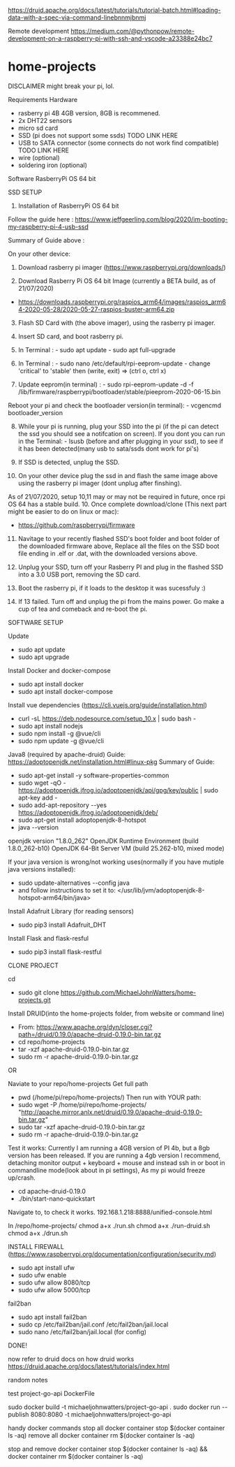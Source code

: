 
https://druid.apache.org/docs/latest/tutorials/tutorial-batch.html#loading-data-with-a-spec-via-command-linebnnmjbnmj

Remote development
https://medium.com/@pythonpow/remote-development-on-a-raspberry-pi-with-ssh-and-vscode-a23388e24bc7


# home-projects

DISCLAIMER might break your pi, lol.

Requirements
Hardware 
- rasberry pi 4B 4GB version, 8GB is recommened.
- 2x DHT22 sensors
- micro sd card
- SSD (pi does not support some ssds) TODO LINK HERE
- USB to SATA connector (some connects do not work find compatible) TODO LINK HERE
- wire (optional)
- soldering iron (optional)

Software
RasberryPi OS 64 bit

SSD SETUP

1. Installation of RasberryPi OS 64 bit

Follow the guide here : https://www.jeffgeerling.com/blog/2020/im-booting-my-raspberry-pi-4-usb-ssd

Summary of Guide above :

On your other device:
1. Download rasberry pi imager (https://www.raspberrypi.org/downloads/)

2. Download Rasberry Pi OS 64 bit Image (currently a BETA build, as of 21/07/2020)
  - https://downloads.raspberrypi.org/raspios_arm64/images/raspios_arm64-2020-05-28/2020-05-27-raspios-buster-arm64.zip

3. Flash SD Card with (the above imager), using the rasberry pi imager.

4. Insert SD card, and boot rasberry pi.

5. In Terminal :
                - sudo apt update
                - sudo apt full-upgrade

6. In Terminal :
                - sudo nano /etc/default/rpi-eeprom-update
                - change 'critical' to 'stable' then (write, exit) => (ctrl o, ctrl x) 
                
7. Update eeprom(in terminal) :
                - sudo rpi-eeprom-update -d -f /lib/firmware/raspberrypi/bootloader/stable/pieeprom-2020-06-15.bin

Reboot your pi and check the bootloader version(in terminal):
                                        - vcgencmd bootloader_version


8. While your pi is running, plug your SSD into the pi (if the pi can detect the ssd you should see a notifcation on screen).
   If you dont you can run in the Terminal:
        - lsusb (before and after plugging in your ssd), to see if it has been detected(many usb to sata/ssds dont work for pi's)
        
8. If SSD is detected, unplug the SSD.

9. On your other device plug the ssd in and flash the same image above using the rasberry pi imager (dont unplug after finshing).

As of 21/07/2020, setup 10,11 may or may not be required in future, once rpi OS 64 has a stable build.
10. Once complete download/clone (This next part might be easier to do on linux or mac):
- https://github.com/raspberrypi/firmware

11. Navitage to your recently flashed SSD's boot folder and boot folder of the downloaded firmware above,
    Replace all the files on the SSD boot file ending in .elf or .dat, with the downloaded versions above.
    
12. Unplug your SSD, turn off your Rasberry PI and plug in the flashed SSD into a 3.0 USB port, removing the SD card.

13. Boot the rasberry pi, if it loads to the desktop it was sucessfuly :)

14. If 13 failed. Turn off and unplug the pi from the mains power. Go make a cup of tea and comeback and re-boot the pi.


SOFTWARE SETUP 

Update
- sudo apt update
- sudo apt upgrade

Install Docker and docker-compose
- sudo apt install docker
- sudo apt install docker-compose

Install vue dependencies (https://cli.vuejs.org/guide/installation.html)
- curl -sL https://deb.nodesource.com/setup_10.x | sudo bash -
- sudo apt install nodejs
- sudo npm install -g @vue/cli
- sudo npm update -g @vue/cli

Java8 (required by apache-druid)
Guide: https://adoptopenjdk.net/installation.html#linux-pkg
Summary of Guide:
- sudo apt-get install -y software-properties-common
- sudo wget -qO - https://adoptopenjdk.jfrog.io/adoptopenjdk/api/gpg/key/public | sudo apt-key add -
- sudo add-apt-repository --yes https://adoptopenjdk.jfrog.io/adoptopenjdk/deb/
- sudo apt-get install adoptopenjdk-8-hotspot
- java --version

openjdk version "1.8.0_262"
OpenJDK Runtime Environment (build 1.8.0_262-b10)
OpenJDK 64-Bit Server VM (build 25.262-b10, mixed mode)

If your java version is wrong/not working uses(normally if you have mutiple java versions installed): 
- sudo update-alternatives --config java
- and follow instructions to set it to: </usr/lib/jvm/adoptopenjdk-8-hotspot-arm64/bin/java>
 
 Install Adafruit Library (for reading sensors)
 - sudo pip3 install Adafruit_DHT
 
 Install Flask and flask-resful
 - sudo pip3 install flask-restful
 
CLONE PROJECT

cd <your repo>
- sudo git clone https://github.com/MichaelJohnWatters/home-projects.git

Install DRUID(into the home-projects folder, from website or command line)
- From: https://www.apache.org/dyn/closer.cgi?path=/druid/0.19.0/apache-druid-0.19.0-bin.tar.gz
- cd repo/home-projects
- tar -xzf apache-druid-0.19.0-bin.tar.gz
- sudo rm -r apache-druid-0.19.0-bin.tar.gz

OR

Naviate to your repo/home-projects
Get full path
- pwd (/home/pi/repo/home-projects/)
Then run with YOUR path:
- sudo wget -P /home/pi/repo/home-projects/ "http://apache.mirror.anlx.net/druid/0.19.0/apache-druid-0.19.0-bin.tar.gz"
- sudo tar -xzf apache-druid-0.19.0-bin.tar.gz
- sudo rm -r apache-druid-0.19.0-bin.tar.gz

Test it works:
Currently I am running a 4GB version of PI 4b, but a 8gb version has been released.
If you are running a 4gb version I recommend, detaching monitor output + keyboard + mouse and instead ssh in or boot in commandline mode(look about in pi settings), As my pi would freeze up/crash.
- cd apache-druid-0.19.0
- ./bin/start-nano-quickstart

Navigate to, to check it works.
192.168.1.218:8888/unified-console.html

In /repo/home-projects/
chmod a+x ./run.sh
chmod a+x ./run-druid.sh
chmod a+x ./drun.sh

INSTALL FIREWALL (https://www.raspberrypi.org/documentation/configuration/security.md)

- sudo apt install ufw
- sudo ufw enable
- sudo ufw allow 8080/tcp
- sudo ufw allow 5000/tcp

fail2ban
- sudo apt install fail2ban
- sudo cp /etc/fail2ban/jail.conf /etc/fail2ban/jail.local
- sudo nano /etc/fail2ban/jail.local            (for config)

DONE!

now refer to druid docs on how druid works https://druid.apache.org/docs/latest/tutorials/index.html
















random notes

test project-go-api DockerFile

sudo docker build -t michaeljohnwatters/project-go-api .
sudo docker run --publish 8080:8080 -t michaeljohnwatters/project-go-api

handy docker commands
stop all
docker container stop $(docker container ls -aq)
remove all
docker container rm $(docker container ls -aq)

stop and remove
docker container stop $(docker container ls -aq) && docker container rm $(docker container ls -aq)
